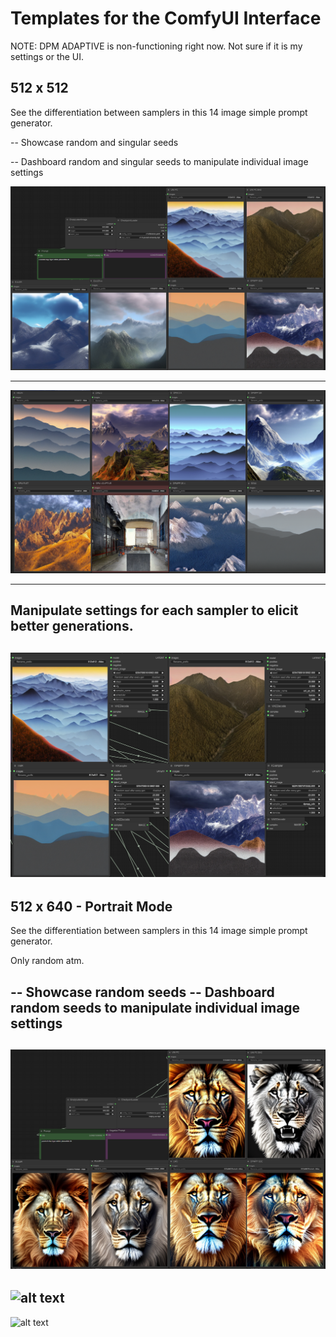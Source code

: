 # Templates for the ComfyUI Interface
NOTE: DPM ADAPTIVE is non-functioning right now. Not sure if it is my settings or the UI.
## 512 x 512

See the differentiation between samplers in this 14 image simple prompt generator.

-- Showcase random and singular seeds

-- Dashboard random and singular seeds to manipulate individual image settings

![alt text](https://github.com/atlasunified/Templates-ComfyUI-/blob/main/512x512/5125122.PNG)

-----

![alt text](https://github.com/atlasunified/Templates-ComfyUI-/blob/main/512x512/5125121.PNG)

-----
Manipulate settings for each sampler to elicit better generations.
-----
![alt text](https://github.com/atlasunified/Templates-ComfyUI-/blob/main/512x512/512dash.PNG)
-----
## 512 x 640 - Portrait Mode

See the differentiation between samplers in this 14 image simple prompt generator.

Only random atm.

-- Showcase random seeds
-- Dashboard random seeds to manipulate individual image settings
-----
![alt text](https://github.com/atlasunified/Templates-ComfyUI-/blob/main/512X640/512640.PNG)
-----
![alt text](https://github.com/atlasunified/Templates-ComfyUI-/blob/main/512X6402/512640.PNG)
-----
![alt text](https://github.com/atlasunified/Templates-ComfyUI-/blob/main/512X640/512640dash.PNG)
